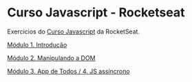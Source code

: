 # Curso Javascript - Rocketseat

Exercicios do [Curso Javascript](https://rocketseat.com.br/starter/curso-gratuito-javascript) da RocketSeat.

[Módulo 1. Introdução](./modulo1/summary.md)

[Módulo 2. Manipulando a DOM](./modulo2/summary.md)

[Módulo 3. App de Todos / 4. JS assíncrono](./modulo4/summary.md)



